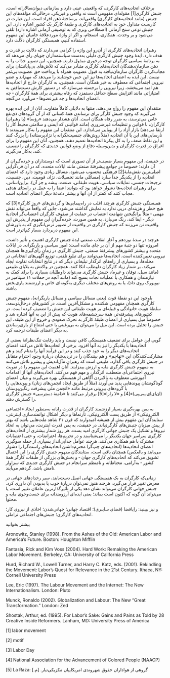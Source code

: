   برخلاف اتحادیه‌های کارگری، که واقعیتی عینی دارد و سازمانی دیوان‌سالارانه است، جنبش کارگری[1] مقوله‌ای مفهومی است نه واقعی و فیزیکی. درحالی‌که مؤلفه‌های این جنبش (مانند اتحادیه‌های کارگری) واقعی‌اند، برساختۀ ذهن افراد است. این عبارت در کاربست متداول خود به اتحادیه‌های کارگری و طبقهٔ کارگر یک کشور اشاره دارد. این جنبش نوعی سنخ آرمانی (اصطلاحی وبری که به توصیفی آرمانی اشاره دارد) تلقی می‌شود و بر وحدت، همکاری، انسجام، و اگر از واژۀ موردعلاقهٔ حامیان این مفهوم استفاده کنیم، همبستگی کارگران دلالت دارد.

رهبران اتحادیه‌های کارگری از آن‌رو این واژه را گرامی می‌دارند که دلالت بر قدرت و هدف دارد. ایدهٔ وجود جنبش کارگری دلیلی به‌دست سیاستمداران جویای رأی می‌دهد که به برنامۀ سیاسی کارگران توجه درخوری مبذول دارند. همچنین، این تصویر جذاب را به ذهن سازمان‌دهندگان اتحادیه‌های کارگری متبادر می‌کند که تلاش‌های بی‌پایانشان برای مجاب‌کردن کارگران سازمان‌نیافته به قبول عضویتِ همراه با پرداخت حق عضویت بی‌ثمر نیست. این ایده به اعضای اتحادیه‌ها نیز این حس خوشایند را می‌دهد که مهم‌اند و عضو نیرویی اجتماعی که معطوف به خیر همگان است. همچنین، به کارگران خارج از اتحادیه‌ها هم امید می‌بخشد، زیرا نیرویی را برجسته می‌سازد که در دستور کارش دست‌یافتن به امتیازاتی مانند افزایش سطح حداقل دستمزد که رفاه بیشتری برای همۀ کارگران ‐ چه اعضای اتحادیه‌ها و چه غیرعضوها ‐ می‌آورد می‌گنجد.

منتقدان این مفهوم را رواج می‌دهند، منتها به دلایلی کاملاً متفاوت. آنان از این ایده بهره می‌گیرند که وجود جنبش کارگر برای ترساندن همهٔ کسانی که از آن گروه‌های ذی‌نفع خاص می‌ترسند، به ضرر رفاه همگان است. آنان هشدار می‌دهند «رؤسا» (یا رهبران) کارگران، با قوانین و تنظیمات غیرضروری (مانند قوانینی که ایمنی و سلامتی محیط کار را ارتقا می‌دهد) بازار آزاد را از پویایی می‌اندازد. این منتقدان این مفهوم را به‌کار می‌بندند تا نارسایی‌های این یا آن اتحادیه (مثلاً روش‌های جنسیت‌نگرانه یا نژادپرستانه) را بزرگ‌ کنند و این نقاط ضعف را به کل پیکرۀ اتحادیه‌ها تعمیم دهند. همچنین، آنان این مفهوم را برای اغراق در قدرت کارگران و بدین‌وسیله دفاع از وضع قوانین جدیدی که کارگران را تضعیف کند، به‌کار می‌گیرند.

 در حقیقت، این مفهوم بسیار ضعیف‌تر از آن تصوری است که دوستداران و خرده‌گیران از آن دارند؛ خصوصاً در جوامع پیشرفتهٔ صنعتی مانند ایالات متحده، که در آن فردگرایی اصلی‌ترین نقش‌مایۀ[2] فرهنگی محسوب می‌شود، مسائل زیادی وجود دارد که اعضای اتحادیه را از یکدیگر جدا سازد (مسائلی مانند تحصیلات، نژاد، قومیت، دین، جنسیت، ترجیحات جنسی، تمایلات سیاسی، هویت طبقاتی، صنعت، پیشه و جز آن). براین‌اساس، برای رهبران اتحادیه‌ها دشوار خواهد بود که بتوانند اعضا را به عمل در راستای هدفی مجاب کنند که کمتر از آنِ آنها و بیشتر دغدغهٔ دیگر اعضای اتحادیه است.

همبستگی جنبش کارگری هرچند اغلب در راه‌پیمایی‌ها و گردش‌های «روز کارگر»[3] که هیچ خطر و هزینه‌ای درپی ندارد به نمایش گذاشته می‌شود، جایی که واقعاً می‌تواند نقش مهمی ‐ مثلاً برانگیختن شهامت اعتصاب در حمایت از صفوف کارگران اعتصاب‌گر اتحادیهٔ دیگر ‐ ایفا کند، رنگ می‌بازد. به همین صورت، خرده‌گیرانِ این مفهوم از پذیرش این واقعیت تن می‌زنند که جنبش کارگری در واقعیت از تصویر ترس‌انگیزی که به باورشان این مفهوم دربردارد بسیار کم‌اثرتر است. 

هرچند در سدهٔ نوزدهم و آغاز انقلاب صنعتی ایدۀ جنبش کارگری اهمیت و تأثیر داشت، امروزه تنها دو جنبۀ مهم از آن بر جای مانده است: امور سیاسی و یاریگرانه. در ایالات متحده و بیشتر کشورهای پیشرفتهٔ صنعتی، جنبش کارگری در زمان رأی‌گیری‌ها همچنان نیرویی تعیین‌کننده است. اتحادیه‌ها می‌توانند برای تبلیغ تلفنی، توزیع آگهی‌های انتخاباتی در محله‌ها، و بسیاری از راه‌های اثرگذار تبلیغاتی دیگر که در نتایج انتخابات تفاوت ایجاد می‌کند، بر شمار زیاد کارگران داوطلب اتکا کنند. همچنین در واکنش به بلایای طبیعی (مانند سیل، توفان و غیره)، جنبش کارگری می‌تواند داوطلبان بسیاری را برای کمک به نیازمندان و همکاری با عملیات نجات بسیج کند (مانند آنچه در حملات ۱۱ سپتامبر در نیویورک روی داد)، یا به روش‌های مختلف دیگری به‌گونه‌ای خاص و ارزشمند یاری‌بخش باشند.

باوجود این دو نقطهٔ قوت (یعنی مسائل سیاسی و مسائل یاریگرانه)، مفهوم جنبش کارگری همچنان مفهومی شکننده و مشکل‌آفرین است. در کشورهای درحال‌توسعه، سلطۀ هویت‌ خانوادگی و قبیله‌ای بر هویت طبقاتی این جنبش را تضعیف کرده است. در کشورهای پیشرفته‌تر، همۀ سرچشمه‌های هویت که پیش از این به آنها اشاره شد و خصوصاً میل بسیاری از اعضای طبقۀ کارگر به تحرک صعودی و خروج از این طبقه، این جنبش را تحلیل برده است. این میل را می‌توان به بی‌رغبتی یا حتی امتناع از یاری‌رساندن به دیگر اعضای طبقات ترجمه کرد.

گویی این‌ عوامل برای تضعیف همبستگی کافی نیست و باید رقابت تنگ‌نظرانهٔ بعضی از اتحادیه‌ها با یکدیگر را نیز به آنها افزود. برخی از اتحادیه‌ها تلاش می‌کنند اعضای اتحادیه‌های دیگر را به خود جذب کنند و در این فرآیند آنها‌ را بدنام کنند و هم مشارکت‌کنندگان این «تهاجم» و هم بینندگان را در تردیدشان دربارۀ وجود احترام متقابل در جنبش کارگری باقی گذارد. طبیعی است که رهبران مآل‌اندیش و پیشرو تلاش می‌کنند به مفهوم جنبش کارگری مایه و ارزش بیفزایند. آنان اهمیت این مفهوم را در تقویت نیروی اجتماعی‌ای منعطف، اثرگذار، و مهم فهم می‌کنند. اتحادیه‌های آنها از اقدامات آموزشی معطوف به بالابردن آگاهی از همبستگی بهره می‌گیرند و میان اعضای گوناگونشان پیوندهایی پدید می‌آورند (مثلاً از طریق ایجاد انجمن‌های زنان) و پیوندهایی را با گروه‌های بیرونی مرتبط مانند «انجمن ملی پیشرفت رنگین‌پوستان (ان‌ای‌ای‌سی‌پی)»[4] و «لا رازا»[5] برقرار می‌کنند تا «دامنۀ دسترسی» جنبش کارگری را گسترش دهند. 

به یمن بهره‌گیری بسیار ارزشمند کارگران از قدرت رایانه به‌منظور ایجاد «اجتماعی الکترونیکی» از طریق پست الکترونیکی، تارنماها و دیگر اشکال توانمندسازی اینترنتی، ستایندگان این مفهوم بیش از همیشه امیدوارند که قرن ۲۱ شاهد ملت‌هایی باشد که بهتر از پیش میزبان جنبش‌های کارگری‌اند. در حقیقت، به یمن قدرت اینترنت، می‌توان به اتحاد نیروها و تشکیل یک جنبش جهانی کارگری امید بست. هر روز شمار بیشتری از اتحادیه‌های کارگری سراسر جهان یکدیگر را می‌شناسند و در تحریم‌ها، اعتراضات، و حتی اعتصابات مشترک با هم همکاری می‌کنند. هرچند عوامل جدایی‌انداز بسیاری از جمله سوگیری اعضای اتحادیه‌ها (اتحادیه‌های چپ‌گرا محترم‌داشتن اتحادیه‌های راست‌گرا را دشوار می‌یابند و بالعکس) همچنان باقی است، ستایندگان مفهوم جنبش کارگری را این احتمال تشویق می‌کند که اتحادیه‌های کارگری جهان ‐ و بخش‌های بزرگی از طبقات کارگر همۀ کشور ‐ به‌آرامی، محتاطانه و نامنظم سرانجام در جنبش کارگری جدیدی که سزاوار نامش باشد، گردهم می‌آیند.

زمانی‌که کارگران به یک همبستگی جهانی اصیل دست‌یابند، سیر رخدادهای جهانی در معرض تغییر قرار می‌گیرد، هرچند هنوز نمی‌توان دربارهٔ خوب یا بدبودن آن داوری کرد. جنبش جهانی کارگران می‌تواند نشان دهد یکی از تأثیرگذارترین عاملان تغییر است، یا می‌تواند آن گونه که اکنون است بماند؛ یعنی ایده‌ای آرزومندانه برای جست‌وجوی مایه و محتوا.

و نیز ببینید: رایافضا (فضای سایبری)؛ اقتصاد جهانی؛ جهانی‌شدن؛ اخاذی از نیروی کار؛ اتحادیه‌های کارگری؛ جنبش‌های اجتماعی تراملی.

بیشتر بخوانید

Aronowitz, Stanley (1998). From the Ashes of the Old: American Labor and America’s Future. Boston: Houghton Mifflin

Fantasia, Rick and Kim Voss (2004). Hard Work: Remaking the American Labor Movement. Berkeley, CA: University of California Press

Hurd, Richard W., Lowell Turner, and Harry C. Katz, eds. (2001). Rekindling the Movement: Labor’s Quest for Relevance in the 21st Century. Ithaca, NY: Cornell University Press

Lee, Eric (1997). The Labour Movement and the Internet: The New Internationalism. London: Pluto

Munck, Ronaldo (2002). Globalization and Labour: The New “Great Transformation.” London: Zed

Shostak, Arthur, ed. (1995). For Labor’s Sake: Gains and Pains as Told by 28 Creative Inside Reformers. Lanham, MD: University Press of America

 [1] labor movement 

 [2] motif

 [3] Labor Day

[4] National Association for the Advancement of Colored People (NAACP)

 [5] La Raza: گروهی از هواداران حقوق شهروندی امریکاییان مکزیکی‌تبار. [م.]

 

 

 

 